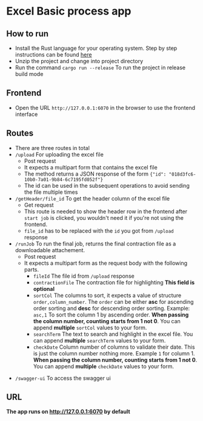 # Excel Basic process app

## How to run

- Install the Rust language for your operating system. Step by step instructions can be found [here](https://www.rust-lang.org/tools/install)
- Unzip the project and change into project directory
- Run the command `cargo run --release` To run the project in release build mode

## Frontend

- Open the URL `http://127.0.0.1:6070` in the browser to use the frontend interface

## Routes

- There are three routes in total
- `/upload` For uploading the excel file
  - Post request
  - It expects a multipart form that contains the excel file
  - The method returns a JSON response of the form `{"id": "018d3fc6-10b0-7a01-9b84-6c7195fd052f"}`
  - The id can be used in the subsequent operations to avoid sending the file multiple times
- `/getHeader/file_id` To get the header column of the excel file
  - Get request
  - This route is needed to show the header row in the frontend after `start job` is clicked, you wouldn't need it if you're not using the frontend.
  - `file_id` has to be replaced with the `id` you got from `/upload` response
- `/runJob` To run the final job, returns the final contraction file as a downloadable attachement.
  - Post request
  - It expects a multipart form as the request body with the following parts.
    - `fileId` The file id from `/upload` response
    - `contractionFile` The contraction file for highlighting **This field is optional**
    - `sortCol` The columns to sort, it expects a value of structure `order,column_number`. The `order` can be either **asc** for ascending order sorting and **desc** for descending order sorting. Example: `asc,1` To sort the column 1 by ascending order. **When passing the column number, counting starts from 1 not 0**. You can append **multiple** `sortCol` values to your form.
    - `searchTerm` The text to search and highlight in the excel file. You can append **multiple** `searchTerm` values to your form.
    - `checkDate` Column number of columns to validate their date. This is just the column number nothing more. Example `1` for column 1. **When passing the column number, counting starts from 1 not 0**. You can append **multiple** `checkDate` values to your form.

* `/swagger-ui` To access the swagger ui

## URL
**The app runs on http://127.0.0.1:6070 by default**
